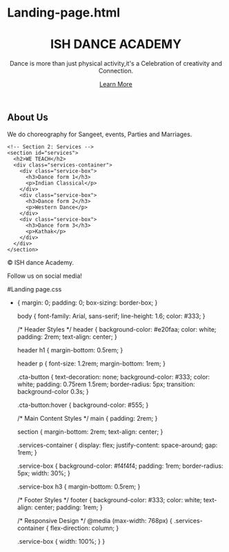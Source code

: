 # Landing-page.html
<!DOCTYPE html>
<html lang="en">
<head>
  <meta charset="UTF-8">
  <meta name="viewport" content="width=device-width, initial-scale=1.0">
  <title>ISH Dance Academy</title>
  <link rel="stylesheet" href="styles.css">
</head>
<body>
  <!-- Header Section -->
  <header>
    <h1>ISH DANCE ACADEMY</h1>
    <p>Dance is more than just physical activity,it's a Celebration of creativity and Connection.</p>
    <a href="#learn-more" class="cta-button">Learn More</a>
  </header>

  <!-- Main Section -->
  <main>
    <!-- Section 1: About -->
    <section id="about">
      <h2>About Us</h2>
      <p>We do choreography for Sangeet, events, Parties and Marriages.</p>
    </section>

    <!-- Section 2: Services -->
    <section id="services">
      <h2>WE TEACH</h2>
      <div class="services-container">
        <div class="service-box">
          <h3>Dance form 1</h3>
          <p>Indian Classical</p>
        </div>
        <div class="service-box">
          <h3>Dance form 2</h3>
          <p>Western Dance</p>
        </div>
        <div class="service-box">
          <h3>Dance form 3</h3>
          <p>Kathak</p>
        </div>
      </div>
    </section>
  </main>

  <!-- Footer Section -->
  <footer>
    <p>&copy; ISH dance Academy.</p>
    <p>Follow us on social media!</p>
  </footer>
</body>
</html>




#Landing page.css

* {
    margin: 0;
    padding: 0;
    box-sizing: border-box;
  }
  
  body {
    font-family: Arial, sans-serif;
    line-height: 1.6;
    color: #333;
  }
  
  /* Header Styles */
  header {
    background-color: #e20faa;
    color: white;
    padding: 2rem;
    text-align: center;
  }
  
  header h1 {
    margin-bottom: 0.5rem;
  }
  
  header p {
    font-size: 1.2rem;
    margin-bottom: 1rem;
  }
  
  .cta-button {
    text-decoration: none;
    background-color: #333;
    color: white;
    padding: 0.75rem 1.5rem;
    border-radius: 5px;
    transition: background-color 0.3s;
  }
  
  .cta-button:hover {
    background-color: #555;
  }
  
  /* Main Content Styles */
  main {
    padding: 2rem;
  }
  
  section {
    margin-bottom: 2rem;
    text-align: center;
  }
  
  .services-container {
    display: flex;
    justify-content: space-around;
    gap: 1rem;
  }
  
  .service-box {
    background-color: #f4f4f4;
    padding: 1rem;
    border-radius: 5px;
    width: 30%;
  }
  
  .service-box h3 {
    margin-bottom: 0.5rem;
  }
  
  /* Footer Styles */
  footer {
    background-color: #333;
    color: white;
    text-align: center;
    padding: 1rem;
  }
  
  /* Responsive Design */
  @media (max-width: 768px) {
    .services-container {
      flex-direction: column;
    }
  
    .service-box {
      width: 100%;
    }
  }
  
